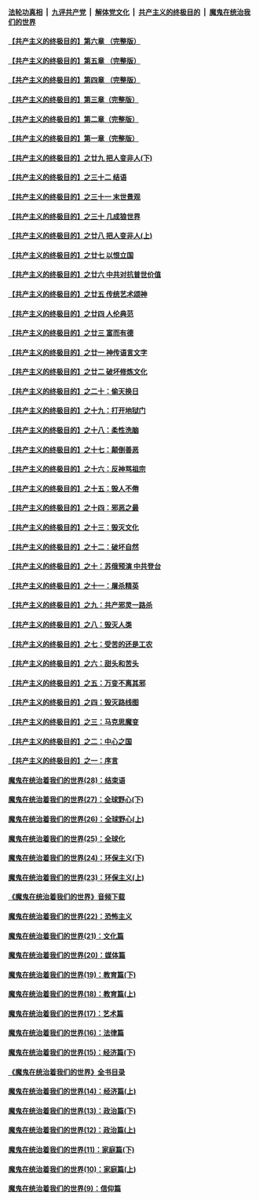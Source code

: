 ####  [法轮功真相](../../../../basic/blob/master/README.md?t=11171052) &nbsp;|&nbsp; [九评共产党](../../../../9ping.md/blob/master/README.md?t=11171052) &nbsp;|&nbsp; [解体党文化](../../../../jtdwh.md/blob/master/README.md?t=11171052)  &nbsp;|&nbsp; [共产主义的终极目的](../../../../gczydzjmd.md/blob/master/README.md?t=11171052) &nbsp;|&nbsp; [魔鬼在统治我们的世界](../../../../mgztzwmdsj.md/blob/master/README.md?t=11171052) 

#### [【共产主义的终极目的】第六章 （完整版）](../pages/nsc422/n11428913.md?t=11171052) 

#### [【共产主义的终极目的】第五章 （完整版）](../pages/nsc422/n11428912.md?t=11171052) 

#### [【共产主义的终极目的】第四章 （完整版）](../pages/nsc422/n11428907.md?t=11171052) 

#### [【共产主义的终极目的】第三章（完整版）](../pages/nsc422/n11428848.md?t=11171052) 

#### [【共产主义的终极目的】第二章（完整版）](../pages/nsc422/n11428831.md?t=11171052) 

#### [【共产主义的终极目的】第一章（完整版）](../pages/nsc422/n11417651.md?t=11171052) 

#### [【共产主义的终极目的】之廿九 把人变非人(下)](../pages/nsc422/n11344140.md?t=11171052) 

#### [【共产主义的终极目的】之三十二 结语](../pages/nsc422/n11360535.md?t=11171052) 

#### [【共产主义的终极目的】之三十一 末世景观](../pages/nsc422/n11351129.md?t=11171052) 

#### [【共产主义的终极目的】之三十 几成狼世界](../pages/nsc422/n11348280.md?t=11171052) 

#### [【共产主义的终极目的】之廿八 把人变非人(上)](../pages/nsc422/n11340492.md?t=11171052) 

#### [【共产主义的终极目的】之廿七 以恨立国](../pages/nsc422/n11336944.md?t=11171052) 

#### [【共产主义的终极目的】之廿六 中共对抗普世价值](../pages/nsc422/n11324785.md?t=11171052) 

#### [【共产主义的终极目的】之廿五 传统艺术颂神](../pages/nsc422/n11296396.md?t=11171052) 

#### [【共产主义的终极目的】之廿四 人伦典范](../pages/nsc422/n11296397.md?t=11171052) 

#### [【共产主义的终极目的】之廿三 富而有德](../pages/nsc422/n11283598.md?t=11171052) 

#### [【共产主义的终极目的】之廿一 神传语言文字](../pages/nsc422/n11263265.md?t=11171052) 

#### [【共产主义的终极目的】之廿二 破坏修炼文化](../pages/nsc422/n11245728.md?t=11171052) 

#### [【共产主义的终极目的】之二十：偷天换日](../pages/nsc422/n11238846.md?t=11171052) 

#### [【共产主义的终极目的】之十九：打开地狱门](../pages/nsc422/n11206376.md?t=11171052) 

#### [【共产主义的终极目的】之十八：柔性洗脑](../pages/nsc422/n11199994.md?t=11171052) 

#### [【共产主义的终极目的】之十七：颠倒善恶](../pages/nsc422/n11179782.md?t=11171052) 

#### [【共产主义的终极目的】之十六：反神骂祖宗](../pages/nsc422/n11166798.md?t=11171052) 

#### [【共产主义的终极目的】之十五：毁人不倦](../pages/nsc422/n11166792.md?t=11171052) 

#### [【共产主义的终极目的】之十四：邪恶之最](../pages/nsc422/n11150249.md?t=11171052) 

#### [【共产主义的终极目的】之十三：毁灭文化](../pages/nsc422/n11135227.md?t=11171052) 

#### [【共产主义的终极目的】之十二：破坏自然](../pages/nsc422/n11135214.md?t=11171052) 

#### [【共产主义的终极目的】之十：苏俄预演 中共登台](../pages/nsc422/n11118424.md?t=11171052) 

#### [【共产主义的终极目的】之十一：屠杀精英](../pages/nsc422/n11118442.md?t=11171052) 

#### [【共产主义的终极目的】之九：共产邪灵一路杀](../pages/nsc422/n11114139.md?t=11171052) 

#### [【共产主义的终极目的】之八：毁灭人类](../pages/nsc422/n11108503.md?t=11171052) 

#### [【共产主义的终极目的】之七：受苦的还是工农](../pages/nsc422/n11101809.md?t=11171052) 

#### [【共产主义的终极目的】之六：甜头和苦头](../pages/nsc422/n11096971.md?t=11171052) 

#### [【共产主义的终极目的】之五：万变不离其邪](../pages/nsc422/n11091285.md?t=11171052) 

#### [【共产主义的终极目的】之四：毁灭路线图](../pages/nsc422/n11086284.md?t=11171052) 

#### [【共产主义的终极目的】之三：马克思魔变](../pages/nsc422/n11061941.md?t=11171052) 

#### [【共产主义的终极目的】之二：中心之国](../pages/nsc422/n11047728.md?t=11171052) 

#### [【共产主义的终极目的】之一：序言](../pages/nsc422/n11086077.md?t=11171052) 

#### [魔鬼在统治着我们的世界(28)：结束语](../pages/nsc422/n10936246.md?t=11171052) 

#### [魔鬼在统治着我们的世界(27)：全球野心(下)](../pages/nsc422/n10928319.md?t=11171052) 

#### [魔鬼在统治着我们的世界(26)：全球野心(上)](../pages/nsc422/n10900318.md?t=11171052) 

#### [魔鬼在统治着我们的世界(25)：全球化](../pages/nsc422/n10788205.md?t=11171052) 

#### [魔鬼在统治着我们的世界(24)：环保主义(下)](../pages/nsc422/n10695307.md?t=11171052) 

#### [魔鬼在统治着我们的世界(23)：环保主义(上)](../pages/nsc422/n10688613.md?t=11171052) 

#### [《魔鬼在统治着我们的世界》音频下载](../pages/nsc422/n10635553.md?t=11171052) 

#### [魔鬼在统治着我们的世界(22)：恐怖主义](../pages/nsc422/n10614727.md?t=11171052) 

#### [魔鬼在统治着我们的世界(21)：文化篇](../pages/nsc422/n10597706.md?t=11171052) 

#### [魔鬼在统治着我们的世界(20)：媒体篇](../pages/nsc422/n10586579.md?t=11171052) 

#### [魔鬼在统治着我们的世界(19)：教育篇(下)](../pages/nsc422/n10564808.md?t=11171052) 

#### [魔鬼在统治着我们的世界(18)：教育篇(上)](../pages/nsc422/n10526970.md?t=11171052) 

#### [魔鬼在统治着我们的世界(17)：艺术篇](../pages/nsc422/n10499093.md?t=11171052) 

#### [魔鬼在统治着我们的世界(16)：法律篇](../pages/nsc422/n10485969.md?t=11171052) 

#### [魔鬼在统治着我们的世界(15)：经济篇(下)](../pages/nsc422/n10469975.md?t=11171052) 

#### [《魔鬼在统治着我们的世界》全书目录](../pages/nsc422/n10464261.md?t=11171052) 

#### [魔鬼在统治着我们的世界(14)：经济篇(上)](../pages/nsc422/n10457370.md?t=11171052) 

#### [魔鬼在统治着我们的世界(13)：政治篇(下)](../pages/nsc422/n10448270.md?t=11171052) 

#### [魔鬼在统治着我们的世界(12)：政治篇(上)](../pages/nsc422/n10444576.md?t=11171052) 

#### [魔鬼在统治着我们的世界(11)：家庭篇(下)](../pages/nsc422/n10440961.md?t=11171052) 

#### [魔鬼在统治着我们的世界(10)：家庭篇(上)](../pages/nsc422/n10435448.md?t=11171052) 

#### [魔鬼在统治着我们的世界(9)：信仰篇](../pages/nsc422/n10432159.md?t=11171052) 

